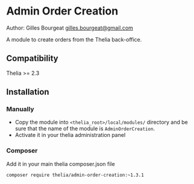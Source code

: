 # Admin Order Creation

Author: Gilles Bourgeat <gilles.bourgeat@gmail.com>

A module to create orders from the Thelia back-office.

## Compatibility

Thelia >= 2.3

## Installation

### Manually

* Copy the module into ```<thelia_root>/local/modules/``` directory and be sure that the name of the module is ```AdminOrderCreation```.
* Activate it in your thelia administration panel

### Composer

Add it in your main thelia composer.json file

```
composer require thelia/admin-order-creation:~1.3.1
```
